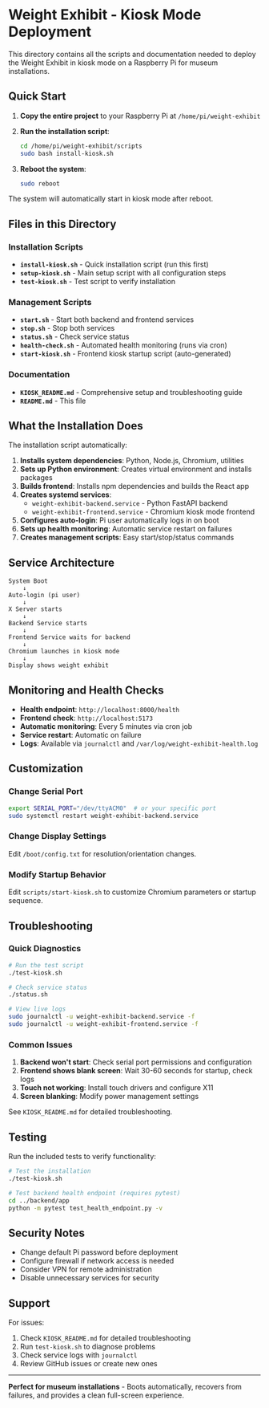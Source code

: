 # Weight Exhibit - Kiosk Mode Deployment

This directory contains all the scripts and documentation needed to deploy the Weight Exhibit in kiosk mode on a Raspberry Pi for museum installations.

## Quick Start

1. **Copy the entire project** to your Raspberry Pi at `/home/pi/weight-exhibit`

2. **Run the installation script**:
   ```bash
   cd /home/pi/weight-exhibit/scripts
   sudo bash install-kiosk.sh
   ```

3. **Reboot the system**:
   ```bash
   sudo reboot
   ```

The system will automatically start in kiosk mode after reboot.

## Files in this Directory

### Installation Scripts
- **`install-kiosk.sh`** - Quick installation script (run this first)
- **`setup-kiosk.sh`** - Main setup script with all configuration steps
- **`test-kiosk.sh`** - Test script to verify installation

### Management Scripts  
- **`start.sh`** - Start both backend and frontend services
- **`stop.sh`** - Stop both services
- **`status.sh`** - Check service status
- **`health-check.sh`** - Automated health monitoring (runs via cron)
- **`start-kiosk.sh`** - Frontend kiosk startup script (auto-generated)

### Documentation
- **`KIOSK_README.md`** - Comprehensive setup and troubleshooting guide
- **`README.md`** - This file

## What the Installation Does

The installation script automatically:

1. **Installs system dependencies**: Python, Node.js, Chromium, utilities
2. **Sets up Python environment**: Creates virtual environment and installs packages
3. **Builds frontend**: Installs npm dependencies and builds the React app
4. **Creates systemd services**: 
   - `weight-exhibit-backend.service` - Python FastAPI backend
   - `weight-exhibit-frontend.service` - Chromium kiosk mode frontend
5. **Configures auto-login**: Pi user automatically logs in on boot
6. **Sets up health monitoring**: Automatic service restart on failures
7. **Creates management scripts**: Easy start/stop/status commands

## Service Architecture

```
System Boot
    ↓
Auto-login (pi user)
    ↓
X Server starts
    ↓
Backend Service starts
    ↓
Frontend Service waits for backend
    ↓
Chromium launches in kiosk mode
    ↓
Display shows weight exhibit
```

## Monitoring and Health Checks

- **Health endpoint**: `http://localhost:8000/health`
- **Frontend check**: `http://localhost:5173`
- **Automatic monitoring**: Every 5 minutes via cron job
- **Service restart**: Automatic on failure
- **Logs**: Available via `journalctl` and `/var/log/weight-exhibit-health.log`

## Customization

### Change Serial Port
```bash
export SERIAL_PORT="/dev/ttyACM0"  # or your specific port
sudo systemctl restart weight-exhibit-backend.service
```

### Change Display Settings
Edit `/boot/config.txt` for resolution/orientation changes.

### Modify Startup Behavior
Edit `scripts/start-kiosk.sh` to customize Chromium parameters or startup sequence.

## Troubleshooting

### Quick Diagnostics
```bash
# Run the test script
./test-kiosk.sh

# Check service status
./status.sh

# View live logs
sudo journalctl -u weight-exhibit-backend.service -f
sudo journalctl -u weight-exhibit-frontend.service -f
```

### Common Issues

1. **Backend won't start**: Check serial port permissions and configuration
2. **Frontend shows blank screen**: Wait 30-60 seconds for startup, check logs
3. **Touch not working**: Install touch drivers and configure X11
4. **Screen blanking**: Modify power management settings

See `KIOSK_README.md` for detailed troubleshooting.

## Testing

Run the included tests to verify functionality:

```bash
# Test the installation
./test-kiosk.sh

# Test backend health endpoint (requires pytest)
cd ../backend/app
python -m pytest test_health_endpoint.py -v
```

## Security Notes

- Change default Pi password before deployment
- Configure firewall if network access is needed
- Consider VPN for remote administration
- Disable unnecessary services for security

## Support

For issues:
1. Check `KIOSK_README.md` for detailed troubleshooting
2. Run `test-kiosk.sh` to diagnose problems
3. Check service logs with `journalctl`
4. Review GitHub issues or create new ones

---

**Perfect for museum installations** - Boots automatically, recovers from failures, and provides a clean full-screen experience.
